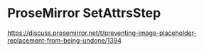 # ProseMirror SetAttrsStep

https://discuss.prosemirror.net/t/preventing-image-placeholder-replacement-from-being-undone/1394